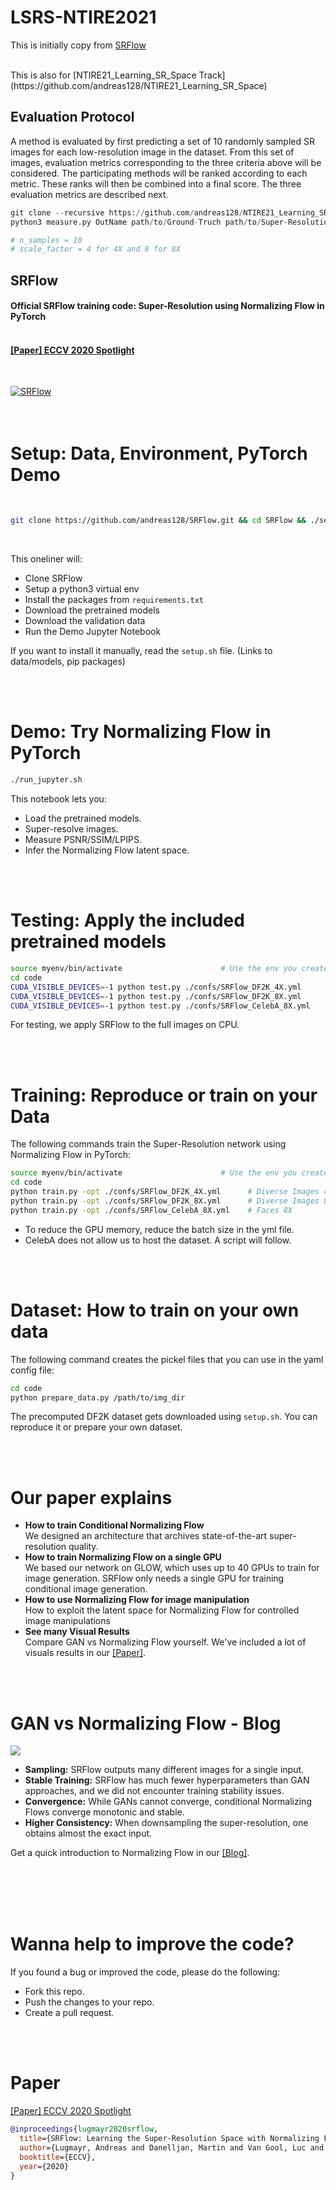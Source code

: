 # LSRS-NTIRE2021 
This is initially copy from [SRFlow](https://github.com/andreas128/SRFlow)

<br>
This is also for [NTIRE21_Learning_SR_Space Track](https://github.com/andreas128/NTIRE21_Learning_SR_Space)

## Evaluation Protocol
A method is evaluated by first predicting a set of 10 randomly sampled SR images for each low-resolution image in the dataset. From this set of images, evaluation metrics corresponding to the three criteria above will be considered. The participating methods will be ranked according to each metric. These ranks will then be combined into a final score. The three evaluation metrics are described next.

```python
git clone --recursive https://github.com/andreas128/NTIRE21_Learning_SR_Space.git
python3 measure.py OutName path/to/Ground-Truch path/to/Super-Resolution n_samples scale_factor

# n_samples = 10
# scale_factor = 4 for 4X and 8 for 8X
```





## SRFlow
#### Official SRFlow training code: Super-Resolution using Normalizing Flow in PyTorch <br><br>
#### [[Paper] ECCV 2020 Spotlight](https://bit.ly/2DkwQcg)

<br>

[![SRFlow](https://user-images.githubusercontent.com/11280511/98149322-7ed5c580-1ecd-11eb-8279-f02de9f0df12.gif)](https://bit.ly/3jWFRcr)
<br>
<br>
<br>

# Setup: Data, Environment, PyTorch Demo

<br>

```bash
git clone https://github.com/andreas128/SRFlow.git && cd SRFlow && ./setup.sh
```

<br>

This oneliner will:
- Clone SRFlow
- Setup a python3 virtual env
- Install the packages from `requirements.txt`
- Download the pretrained models
- Download the validation data
- Run the Demo Jupyter Notebook

If you want to install it manually, read the `setup.sh` file. (Links to data/models, pip packages)

<br><br>

# Demo: Try Normalizing Flow in PyTorch

```bash
./run_jupyter.sh
```

This notebook lets you:
- Load the pretrained models.
- Super-resolve images.
- Measure PSNR/SSIM/LPIPS.
- Infer the Normalizing Flow latent space.

<br><br>

# Testing: Apply the included pretrained models

```bash
source myenv/bin/activate                      # Use the env you created using setup.sh
cd code
CUDA_VISIBLE_DEVICES=-1 python test.py ./confs/SRFlow_DF2K_4X.yml      # Diverse Images 4X (Dataset Included)
CUDA_VISIBLE_DEVICES=-1 python test.py ./confs/SRFlow_DF2K_8X.yml      # Diverse Images 8X (Dataset Included)
CUDA_VISIBLE_DEVICES=-1 python test.py ./confs/SRFlow_CelebA_8X.yml    # Faces 8X
```
For testing, we apply SRFlow to the full images on CPU.

<br><br>

# Training: Reproduce or train on your Data

The following commands train the Super-Resolution network using Normalizing Flow in PyTorch:

```bash
source myenv/bin/activate                      # Use the env you created using setup.sh
cd code
python train.py -opt ./confs/SRFlow_DF2K_4X.yml      # Diverse Images 4X (Dataset Included)
python train.py -opt ./confs/SRFlow_DF2K_8X.yml      # Diverse Images 8X (Dataset Included)
python train.py -opt ./confs/SRFlow_CelebA_8X.yml    # Faces 8X
```

- To reduce the GPU memory, reduce the batch size in the yml file.
- CelebA does not allow us to host the dataset. A script will follow.

<br><br>

# Dataset: How to train on your own data

The following command creates the pickel files that you can use in the yaml config file:

```bash
cd code
python prepare_data.py /path/to/img_dir
```

The precomputed DF2K dataset gets downloaded using `setup.sh`. You can reproduce it or prepare your own dataset.

<br><br>

# Our paper explains

- **How to train Conditional Normalizing Flow** <br>
  We designed an architecture that archives state-of-the-art super-resolution quality.
- **How to train Normalizing Flow on a single GPU**  <br>
  We based our network on GLOW, which uses up to 40 GPUs to train for image generation. SRFlow only needs a single GPU for training conditional image generation.
- **How to use Normalizing Flow for image manipulation**  <br>
  How to exploit the latent space for Normalizing Flow for controlled image manipulations
- **See many Visual Results**  <br>
  Compare GAN vs Normalizing Flow yourself. We've included a lot of visuals results in our [[Paper]](https://bit.ly/2D9cN0L).

<br><br>

# GAN vs Normalizing Flow - Blog

[![](https://user-images.githubusercontent.com/11280511/98148862-56e66200-1ecd-11eb-817e-87e99dcab6ca.gif)](https://bit.ly/2EdJzhy)

- **Sampling:** SRFlow outputs many different images for a single input.
- **Stable Training:** SRFlow has much fewer hyperparameters than GAN approaches, and we did not encounter training stability issues.
- **Convergence:** While GANs cannot converge, conditional Normalizing Flows converge monotonic and stable.
- **Higher Consistency:** When downsampling the super-resolution, one obtains almost the exact input.

Get a quick introduction to Normalizing Flow in our [[Blog]](https://bit.ly/320bAkH).
<br><br><br>

<br><br>

# Wanna help to improve the code?

If you found a bug or improved the code, please do the following:

- Fork this repo.
- Push the changes to your repo.
- Create a pull request.

<br><br>

# Paper
[[Paper] ECCV 2020 Spotlight](https://bit.ly/2XcmSks)

```bibtex
@inproceedings{lugmayr2020srflow,
  title={SRFlow: Learning the Super-Resolution Space with Normalizing Flow},
  author={Lugmayr, Andreas and Danelljan, Martin and Van Gool, Luc and Timofte, Radu},
  booktitle={ECCV},
  year={2020}
}
```
<br><br>

